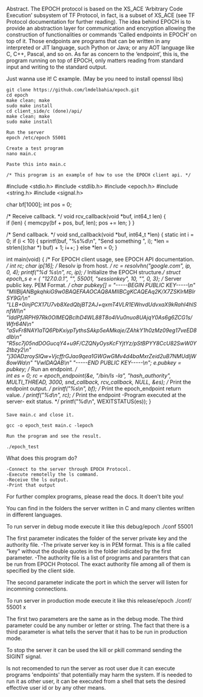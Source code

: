 Abstract.
The EPOCH protocol is based on the XS_ACE ‘Arbitrary Code Execution’
subsystem of TF Protocol, in fact, is a subset of XS_ACE (see TF Protocol
documentation for further reading). The idea behind EPOCH is to provide an
abstraction layer for communication and encryption allowing the construction
of functionalities or commands ‘Called endpoints in EPOCH’ on top of it.
Those endpoints are programs that can be written in any interpreted or JIT
language, such Python or Java; or any AOT language like C, C++, Pascal,
and so on. As far as concern to the ‘endpoint’, this is, the program running on
top of EPOCH, only matters reading from standard input and writing to the
standard output.

Just wanna use it! C example. (May be you need to install openssl libs)

    git clone https://github.com/lmdelbahia/epoch.git
    cd epoch
    make clean; make
    sudo make install
    cd client_side/c (done)/api/
    make clean; make
    sudo make install
    
    Run the server
    epoch /etc/epoch 55001
    
    Create a test program
    nano main.c
    
    Paste this into main.c
    
    /* This program is an example of how to use the EPOCH client api. */
#include <stdio.h>
#include <stdlib.h>
#include <epoch.h>
#include <string.h>
#include <signal.h>

char bf[1000];
int pos = 0;

/* Receive callback. */
void rcv_callback(void *buf, int64_t len)
{    
    if (len) {
        memcpy(bf + pos, buf, len);
        pos += len;
    }
}

/* Send callback. */
void snd_callback(void *buf, int64_t *len)
{
    static int i = 0;
    if (i < 10) {
        sprintf(buf, "%s%d\n", "Send something ", i);
        *len = strlen((char *) buf) + 1;
        i++;
    } else
        *len = 0;
}


int main(void)
{
    /* For EPOCH client usage, see EPOCH API documentation. */
    int rc;
    char ip[16];
    /* Resolv ip from host. */
    rc = resolvhn("google.com", ip, 0, 4);
    printf("%d %s\n", rc, ip);
    /* Initialize the EPOCH structure.*/ 
    struct epoch_s e = { "127.0.0.1", "", 55001, "sessionkey", 10, "", 0, 3};
    /* Server public key. PEM Format. */
    char pubkey[] = "-----BEGIN PUBLIC KEY-----\n"
        "MIIBIjANBgkqhkiG9w0BAQEFAAOCAQ8AMIIBCgKCAQEAq2K/X7ZSKlrMBIrSY9G/\n"
        "LLB+0injPCX17U7vb8XedQbjBT2AJ+qxmT4VLR1EWnvdUdvxaX9kRahI4hlSnfWl\n"
        "IddPfJRPH97Rk0OlMEQBclhD4WL88T8o4lVu0nuo8UAjqY0As6g6ZCG1s/Wfr64N\n"
        "aSvFr8NAYIaTQ6PbKxiypTythsSAkp5eAMkaje/ZAhkY1h0zMz09eg17veED8dIb\n"
        "R5sc7j05ndDOGucqY4+u9F/CZQNyOysKcFYjtYz/pStBPYY8CcU82SwW0Y2tbzy2\n"
        "j30ADzroySlQw+VjcffrGJao9qea1GWGwGMv4d4baMxrZeid2uB7NMUdljW8owWa\n"
        "VwIDAQAB\n" "-----END PUBLIC KEY-----\n";
    e.pubkey = pubkey;
    /* Run an endpoint. */   
    int es = 0;
    rc = epoch_endpoint(&e, "/bin/ls -la", "hash_authority", MULTI_THREAD, 3000,
        snd_callback, rcv_callback, NULL, &es);
    /* Print the endpoint output. */
    printf("%s\n", bf);
    /* Print the epoch_endpoint return value. */
    printf("%d\n", rc);
    /* Print the endpoint -Program executed at the server- exit status. */
    printf("%d\n", WEXITSTATUS(es));
}

####
    Save main.c and close it.
    
    gcc -o epoch_test main.c -lepoch
    
    Run the program and see the result.
    
    ./epoch_test
    
What does this program do?

    -Connect to the server through EPOCH Protocol.
    -Execute remotelly the ls command.
    -Receive the ls output.
    -Print that output
    
For further complex programs, please read the docs. It doen't bite you!
    

You can find in the folders the server written in C and many clientes written in different languages.

To run server in debug mode execute it like this
debug/epoch ./conf 55001

The first parameter indicates the folder of the server private key and the authority file.
    -The private server key is in PEM format. This is a file called "key" without the double quotes in the folder indicated by the first parameter.
    -The authority file is a list of programs and paramters that can be run from EPOCH Protocol. The exact authority file among all of them is specified by the client side.
    
The second parameter indicate the port in which the server will listen for incomming connections.

To run server in production mode execute it like this
release/epoch ./conf/ 55001 x

The first two parameters are the same as in the debug mode. The third parameter could be any number or letter or string. The fact that there is a third parameter is what tells the server that it has to be run in production mode.

To stop the server it can be used the kill or pkill command sending the SIGINT signal.

Is not recomended to run the server as root user due it can execute programs 'endpoints' that potentially may harm the system. If is needed to run it as other user, it can be executed from a shell that sets the desired effective user id or by any other means.
